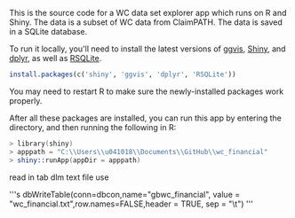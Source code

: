 This is the source code for a WC data set explorer app which runs on R and Shiny. The data is a subset of WC data from ClaimPATH. The data is saved in a SQLite database.

To run it locally, you'll need to install the latest versions of [ggvis](http://ggvis.rstudio.com), [Shiny](http://shiny.rstudio.com), and [dplyr](https://github.com/hadley/dplyr), as well as [RSQLite](http://cran.r-project.org/web/packages/RSQLite/index.html).

```r
install.packages(c('shiny', 'ggvis', 'dplyr', 'RSQLite'))
```

You may need to restart R to make sure the newly-installed packages work properly.

After all these packages are installed, you can run this app by entering the directory, and then running the following in R:

```s
> library(shiny)
> apppath = "C:\\Users\\u041018\\Documents\\GitHub\\wc_financial"
> shiny::runApp(appDir = apppath)
```

read in tab dlm text file use

'''s
dbWriteTable(conn=dbcon,name="gbwc_financial", value = "wc_financial.txt",row.names=FALSE,header = TRUE, sep = "\t")
'''